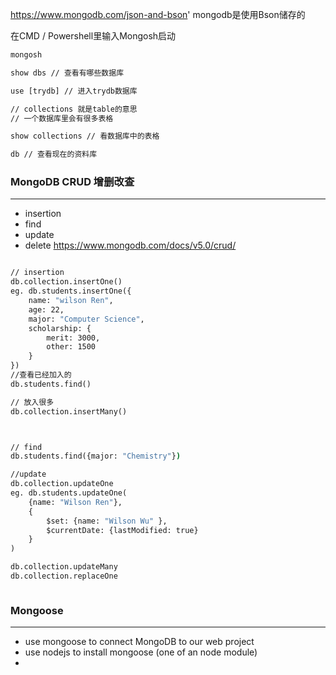 https://www.mongodb.com/json-and-bson'
mongodb是使用Bson储存的

在CMD / Powershell里输入Mongosh启动
```cmd
mongosh

show dbs // 查看有哪些数据库

use [trydb] // 进入trydb数据库

// collections 就是table的意思
// 一个数据库里会有很多表格

show collections // 看数据库中的表格

db // 查看现在的资料库

```

### MongoDB CRUD 增删改查
---
- insertion
- find
- update
- delete
https://www.mongodb.com/docs/v5.0/crud/


```cmd

// insertion
db.collection.insertOne()
eg. db.students.insertOne({
	name: "wilson Ren",
	age: 22, 
	major: "Computer Science",
	scholarship: {
		merit: 3000,
		other: 1500
	}
})
//查看已经加入的
db.students.find()

// 放入很多
db.collection.insertMany()



// find
db.students.find({major: "Chemistry"})

//update
db.collection.updateOne
eg. db.students.updateOne(
	{name: "Wilson Ren"}, 
	{
		$set: {name: "Wilson Wu" }, 
		$currentDate: {lastModified: true}
	}
)

db.collection.updateMany
db.collection.replaceOne



```

### Mongoose
---
- use mongoose to connect MongoDB to our web project
- use nodejs to install mongoose (one of an node module) 
- 